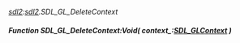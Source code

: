 _[sdl2](../../modules/sdl2/sdl2-module.md):[sdl2](../../modules/sdl2/sdl2-module.md).SDL\_GL\_DeleteContext_
##### Function SDL\_GL\_DeleteContext:Void( context_:[SDL_GLContext](../../modules/sdl2/sdl2-sdl_glcontext.md) )
